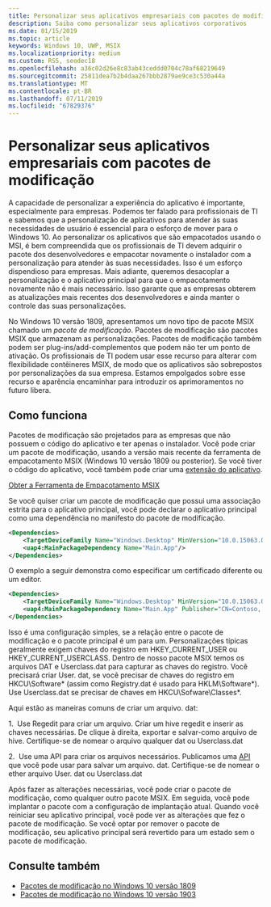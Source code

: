 ```yaml
---
title: Personalizar seus aplicativos empresariais com pacotes de modificação
description: Saiba como personalizar seus aplicativos corporativos
ms.date: 01/15/2019
ms.topic: article
keywords: Windows 10, UWP, MSIX
ms.localizationpriority: medium
ms.custom: RS5, seodec18
ms.openlocfilehash: a36c02d26e8c83ab43ceddd0704c78af68219649
ms.sourcegitcommit: 25811dea7b2b4daa267bbb2879ae9ce3c530a44a
ms.translationtype: MT
ms.contentlocale: pt-BR
ms.lasthandoff: 07/11/2019
ms.locfileid: "67829376"
---
```

# <a name="customize-your-enterprise-apps-with-modification-packages"></a>Personalizar seus aplicativos empresariais com pacotes de modificação 

A capacidade de personalizar a experiência do aplicativo é importante, especialmente para empresas. Podemos ter falado para profissionais de TI e sabemos que a personalização de aplicativos para atender às suas necessidades de usuário é essencial para o esforço de mover para o Windows 10. Ao personalizar os aplicativos que são empacotados usando o MSI, é bem compreendida que os profissionais de TI devem adquirir o pacote dos desenvolvedores e empacotar novamente o instalador com a personalização para atender às suas necessidades. Isso é um esforço dispendioso para empresas. Mais adiante, queremos desacoplar a personalização e o aplicativo principal para que o empacotamento novamente não é mais necessário. Isso garante que as empresas obterem as atualizações mais recentes dos desenvolvedores e ainda manter o controle das suas personalizações.

No Windows 10 versão 1809, apresentamos um novo tipo de pacote MSIX chamado um *pacote de modificação*. Pacotes de modificação são pacotes MSIX que armazenam as personalizações. Pacotes de modificação também podem ser plug-ins/add-complementos que podem não ter um ponto de ativação. Os profissionais de TI podem usar esse recurso para alterar com flexibilidade contêineres MSIX, de modo que os aplicativos são sobrepostos por personalizações da sua empresa. Estamos empolgados sobre esse recurso e aparência encaminhar para introduzir os aprimoramentos no futuro libera. 

## <a name="how-it-works"></a>Como funciona

Pacotes de modificação são projetados para as empresas que não possuem o código do aplicativo e ter apenas o instalador. Você pode criar um pacote de modificação, usando a versão mais recente da ferramenta de empacotamento MSIX (Windows 10 versão 1809 ou posterior). Se você tiver o código do aplicativo, você também pode criar uma [extensão do aplicativo](https://docs.microsoft.com/windows/uwp/launch-resume/how-to-create-an-extension). 

<div class="nextstepaction"><p><a class="x-hidden-focus" href="https://www.microsoft.com/en-us/p/msix-packaging-tool/9n5lw3jbcxkf" data-linktype="external">Obter a Ferramenta de Empacotamento MSIX</a></p></div>

Se você quiser criar um pacote de modificação que possui uma associação estrita para o aplicativo principal, você pode declarar o aplicativo principal como uma dependência no manifesto do pacote de modificação. 

``` xml
<Dependencies>
    <TargetDeviceFamily Name="Windows.Desktop" MinVersion="10.0.15063.0"/>
    <uap4:MainPackageDependency Name="Main.App"/>
</Dependencies>
```

O exemplo a seguir demonstra como especificar um certificado diferente ou um editor.

``` xml
<Dependencies>
    <TargetDeviceFamily Name="Windows.Desktop" MinVersion="10.0.15063.0"/>
    <uap4:MainPackageDependency Name="Main.App" Publisher="CN=Contoso, C=US" />
</Dependencies>

```

Isso é uma configuração simples, se a relação entre o pacote de modificação e o pacote principal é um para um. Personalizações típicas geralmente exigem chaves do registro em HKEY_CURRENT_USER ou HKEY_CURRENT_USERCLASS. Dentro de nosso pacote MSIX temos os arquivos DAT e Userclass.dat para capturar as chaves do registro. Você precisará criar User. dat, se você precisar de chaves do registro em HKCU\Software\* (assim como Registry.dat é usado para HKLM\Software\*). Use Userclass.dat se precisar de chaves em HKCU\Sofware\Classes\*. 

Aqui estão as maneiras comuns de criar um arquivo. dat: 

1.  Use Regedit para criar um arquivo. Criar um hive regedit e inserir as chaves necessárias. De clique à direita, exportar e salvar-como arquivo de hive. Certifique-se de nomear o arquivo qualquer dat ou Userclass.dat

2.  Use uma API para criar os arquivos necessários. Publicamos uma [API](https://msdn.microsoft.com/en-us/library/ee210773(v=vs.85).aspx) que você pode usar para salvar um arquivo. dat. Certifique-se de nomear o ether arquivo User. dat ou Userclass.dat

Após fazer as alterações necessárias, você pode criar o pacote de modificação, como qualquer outro pacote MSIX. Em seguida, você pode implantar o pacote com a configuração de implantação atual. Quando você reiniciar seu aplicativo principal, você pode ver as alterações que fez o pacote de modificação. Se você optar por remover o pacote de modificação, seu aplicativo principal será revertido para um estado sem o pacote de modificação. 

## <a name="see-also"></a>Consulte também
- [Pacotes de modificação no Windows 10 versão 1809](modification-package-1809-update.md)
- [Pacotes de modificação no Windows 10 versão 1903](modification-package-1903.md)
